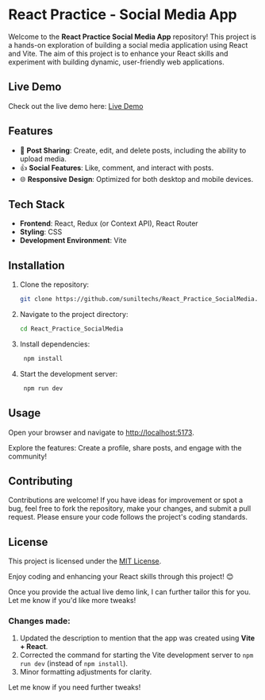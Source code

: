# React Practice - Social Media App

Welcome to the **React Practice Social Media App** repository! This project is a hands-on exploration of building a social media application using React and Vite. The aim of this project is to enhance your React skills and experiment with building dynamic, user-friendly web applications.

## Live Demo

Check out the live demo here: [Live Demo](https://react-social-media-sample.netlify.app/)  

## Features

- 📸 **Post Sharing**: Create, edit, and delete posts, including the ability to upload media.
- 👍 **Social Features**: Like, comment, and interact with posts.
- 🌐 **Responsive Design**: Optimized for both desktop and mobile devices.

## Tech Stack

- **Frontend**: React, Redux (or Context API), React Router
- **Styling**: CSS
- **Development Environment**: Vite

## Installation

1. Clone the repository:
   ```bash
   git clone https://github.com/suniltechs/React_Practice_SocialMedia.git

   
2. Navigate to the project directory:
   ```bash
   cd React_Practice_SocialMedia

3. Install dependencies:
   ```bash
    npm install

4. Start the development server:
   ```bash
    npm run dev

## Usage

Open your browser and navigate to [http://localhost:5173](http://localhost:5173). 

Explore the features: Create a profile, share posts, and engage with the community!

## Contributing

Contributions are welcome! If you have ideas for improvement or spot a bug, feel free to fork the repository, make your changes, and submit a pull request. Please ensure your code follows the project's coding standards.

## License

This project is licensed under the [MIT License](https://opensource.org/licenses/MIT).

Enjoy coding and enhancing your React skills through this project! 😊

Once you provide the actual live demo link, I can further tailor this for you. Let me know if you'd like more tweaks!

### Changes made:
1. Updated the description to mention that the app was created using **Vite + React**.
2. Corrected the command for starting the Vite development server to `npm run dev` (instead of `npm install`).
3. Minor formatting adjustments for clarity.

Let me know if you need further tweaks!

